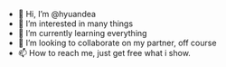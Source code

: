 - 👋 Hi, I’m @hyuandea
- 👀 I’m interested in many things
- 🌱 I’m currently learning everything
- 💞️ I’m looking to collaborate on my partner, off course
- 📫 How to reach me, just get free what i show.

<!---
hyuandea/hyuandea is a ✨ special ✨ repository because its `README.md` (this file) appears on your GitHub profile.
You can click the Preview link to take a look at your changes.
--->
